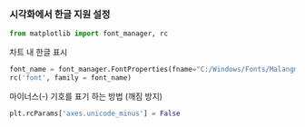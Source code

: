 ### 시각화에서 한글 지원 설정

```python
from matplotlib import font_manager, rc
```

차트 내 한글 표시

```python
font_name = font_manager.FontProperties(fname="C:/Windows/Fonts/MalangmalangR.ttf").get_name()
rc('font', family = font_name)
```

마이너스(-) 기호를 표기 하는 방법 (깨짐 방지)

```python
plt.rcParams['axes.unicode_minus'] = False
```



